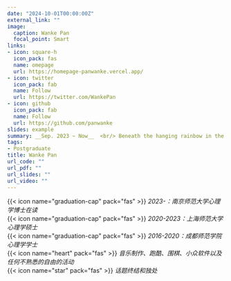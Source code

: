 ```yaml
---
date: "2024-10-01T00:00:00Z"
external_link: ""
image:
  caption: Wanke Pan
  focal_point: Smart
links:
- icon: square-h
  icon_pack: fas
  name: omepage
  url: https://homepage-panwanke.vercel.app/
- icon: twitter
  icon_pack: fab
  name: Follow
  url: https://twitter.com/WankePan
- icon: github
  icon_pack: fab
  name: Follow
  url: https://github.com/panwanke
slides: example
summary: __Sep. 2023 ~ Now__  <br/> Beneath the hanging rainbow in the sky, the joyful strong wind comes from the sea.
tags:
- Postgraduate
title: Wanke Pan
url_code: ""
url_pdf: ""
url_slides: ""
url_video: ""
---
```

{{< icon name="graduation-cap" pack="fas" >}} _2023-：南京师范大学心理学博士在读_  
{{< icon name="graduation-cap" pack="fas" >}} _2020-2023：上海师范大学心理学硕士_  
{{< icon name="graduation-cap" pack="fas" >}} _2016-2020：成都师范学院心理学学士_  
{{< icon name="heart" pack="fas" >}} _音乐制作、跑酷、围棋、小众软件以及任何不熟悉的自由的活动_  
{{< icon name="star" pack="fas" >}} _话题终结和独处_  


